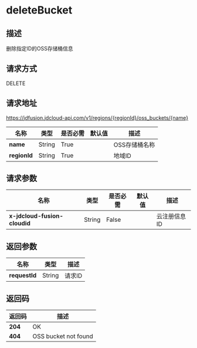 # deleteBucket


## 描述
删除指定ID的OSS存储桶信息

## 请求方式
DELETE

## 请求地址
https://jdfusion.jdcloud-api.com/v1/regions/{regionId}/oss_buckets/{name}

|名称|类型|是否必需|默认值|描述|
|---|---|---|---|---|
|**name**|String|True| |OSS存储桶名称|
|**regionId**|String|True| |地域ID|

## 请求参数
|名称|类型|是否必需|默认值|描述|
|---|---|---|---|---|
|**x-jdcloud-fusion-cloudid**|String|False| |云注册信息ID|


## 返回参数
|名称|类型|描述|
|---|---|---|
|**requestId**|String|请求ID|


## 返回码
|返回码|描述|
|---|---|
|**204**|OK|
|**404**|OSS bucket not found|

